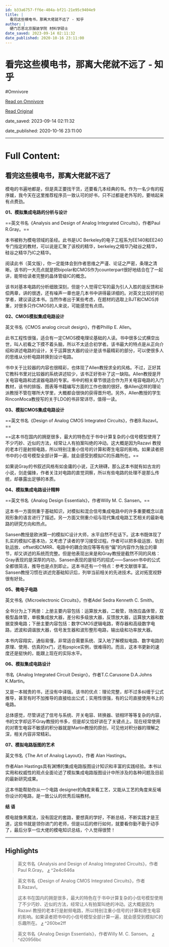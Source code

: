 ```yaml
---
id: b33a6757-ff6e-404a-bf21-21e95c9404e9
title: |
  看完这些模电书，那离大佬就不远了 - 知乎
author: |
  硬门芯思​北京服装学院 材料学硕士
date_saved: 2023-09-14 02:11:32
date_published: 2020-10-16 23:11:00
---
```


# 看完这些模电书，那离大佬就不远了 - 知乎
#Omnivore

[Read on Omnivore](https://omnivore.app/me/https-zhuanlan-zhihu-com-p-203498383-18a9250d736)

[Read Original](https://zhuanlan.zhihu.com/p/203498383)

date_saved: 2023-09-14 02:11:32

date_published: 2020-10-16 23:11:00

--- 

# Full Content: 

## 看完这些模电书，那离大佬就不远了

模电的书遍地都是，但是真正要找干货，还要看几本经典的书。作为一名少有的程序媛，我今天在这里推荐程序员一致认可的好书，只不过都是老外写的，要啃起来有点费劲。

**01、模拟集成电路的分析与设计**

==英文书名《Analysis and Design of Analog Integrated Circuits》，作者Paul R.Gray。==

本书被称为模电领域的圣经。此书是UC Berkeley的电子工程系为EE140和EE240专门指定的教材，可以说是汇聚了该校的精华，berkeley之精华乃硅谷之精华，硅谷之精华乃IC之精华。

阅读此书（英文版），你一定能体会到作者思维之严谨、论证之严密，条理之清晰。该书的一大亮点就是把bipolar和CMOS作为counterpart很好地结合在了一起讲，能带给读者完整的晶体管级IC的概念。

该书对基本电路的分析细致深刻，但是个人觉得它写的最为引人入胜的是反馈和补偿两章，讲的很透，还有噪声一章也是几本书中讲得最详细的。对英文比较好的初学者，建议读这本书。当然作者出于某些考虑，在题材的选取上BJT和CMOS并重，对很多只作CMOS的人来说，可能感觉有点烦。

**02、CMOS模拟集成电路设计**

英文书名《CMOS analog circuit design》，作者Phillip E. Allen。

此书工程性很强，适合有一定CMOS模电理论基础的人读。书中很多公式横空出世，叫人初看之下摸不着头脑，所以不太适合初学者。该书最大的特点是从正向介绍和讲述电路的设计，关于运算放大器的设计是该书最精彩的部分，可以使很多人的思维从分析电路转换到设计电路。

书中关于比较器的内容也很精彩，也体现了Allen教授求全的风格。不过，正好其它教科书里对比较器的系统讲述较少，该书正好弥补了这一缺陷。Allen教授是开关电容电路和滤波器电路的专家。书中的相关章节很适合作为开关电容电路的入门教材，该书的排版、图表等书籍编写方面的工作也做的很好。像Allen这样的理论派教授不管在哪所大学里，大概都会很快的获得晋升吧。另外，Allen教授的学生RinconMoca教授写的关于LDO的书非常详尽，值得一读。

**03、模拟CMOS集成电路设计**

==英文书名《Design of Analog CMOS Integrated Circuits》，作者B.RazavI。==

==这本书在国内的拥趸很多，最大的特色在于书中计算复杂的小信号模型使用了不少巧妙、近似的方法，经常让人有拍案叫绝的冲动。这大概是因为Razavi 教授的老本行是射频电路，所以特别注重小信号的计算和寄生电容的影响。如果读者把书中的小信号模型全部计算一遍，就会感受到模拟IC的乐趣所在。==

如果说Gray的书叙述风格有如金庸的小说，正大磅礴，那么这本书就有如古龙的小说，剑走偏锋，作者关注对电路的直觉洞察，所以有些电路的处理不是那么传统，却暴露出足够的本质。

**04、模拟集成电路设计精粹**

==英文书名《Analog Design Essentials》，作者Willy M. C. Sansen。==

这本书一方面侧重于基础知识，对模拟和混合信号集成电路中的许多重要概念以直观形象的语言进行了描述。另一方面又侧重介绍与现代集成电路工艺相关的最新电路的研究方向和热点。

Sansen教授是欧洲第一的模拟IC设计大师，水平自然不在话下。这本书既体现了扎实的模拟IC基本功，又考虑了读者的学习接受过程。作者可以把多级运放、轨到轨运放、offset和CMRR、电路中的耦合效应等等有些“偏”的内容作为独立的章节，却又讲述的系统而完整。但是他表现出来是和Gray教授是截然不同的风格：Gray表现的是深厚的内功，Sansen表现的是轻巧的招式——Sansen书中的公式全都很简洁，推导也是点到即止。这本书还有一个特点：参考文献很丰富。Sansen教授习惯在讲述完基础知识后，列举当前相关的先进技术。这对拓宽视野很有好处。

**05、微电子电路**

英文书名《Microelectronic Circuits》，作者Adel Sedra Kenneth C. Smith。

全书分为上下两册：上册主要内容包括：运算放大器，二极管，场效应晶体管，双极型晶体管，单极集成放大器，差分和多级放大器，反馈放大器，运算放大器和数据变换电路；下册主要内容包括：数字CMOS逻辑电路，寄存器和高级数字电路，滤波和调谐放大器，信号发生器和波形整形电路，输出级和功率放大器。

本书内容翔实，通俗易懂，非常适合需要系统、深入地了解模拟电路、数字电路的原理、使用、仿真的tx门，还有pspice实例，很难得的。而且，这本书更新的速度还是挺快的，能跟上现在的实际水平。

**06、模拟集成电路设计**

书名《Analog Integrated Circuit Design》，作者T.C.Carusone D.A.Johns K.Martin。

又是一本贼贵的书，还没有中译版。该书的优点：理论完整，却不过多纠缠于公式推导，甚至有时不加推导的直接给出公式；实用性很强，有的公司直接使用书上的电路。

总体感觉，尽管讲述了信号与系统、开关电容、转换器、锁相环等等复杂的内容，书的文字却远不Gray教授的书多，但是却又恰好讲在了关键点上。现在经常使用的对寄生电容不敏感的积分器就是Martin教授的原创，可见他对积分器的理解之深，相关内容非常精彩。

**07、模拟电路版图的艺术**

英文书名《The Art of Analog Layout》，作者 Alan Hastings。

作者Alan Hastings具有渊博的集成电路版图设计知识和丰富的实践经验。本书以实用和权威性的观点全面论述了模拟集成电路版图设计中所涉及的各种问题及目前的最新研究成果。

这本书能帮助你从一个电路 designer的角度来看工艺，又能从工艺的角度来反哺你设计的电路，是一致公认的优秀后端教材。

**结 语**

模电就像黑魔法，没有固定的套路，要想真的学好，不断总结，不断实践才是王道，这些书就是领你进门的老师，但是以后的修行如何，就要看你勤不勤于动手了，最后分享一位大佬的模电知识总结，个人觉得很赞！

---

## Highlights

> 英文书名《Analysis and Design of Analog Integrated Circuits》，作者Paul R.Gray。 [⤴️](https://omnivore.app/me/https-zhuanlan-zhihu-com-p-203498383-18a9250d736#2e4c646a-b57c-4ba3-b19a-7093e702af7d)  ^2e4c646a

> 英文书名《Design of Analog CMOS Integrated Circuits》，作者B.RazavI。
> 
> 这本书在国内的拥趸很多，最大的特色在于书中计算复杂的小信号模型使用了不少巧妙、近似的方法，经常让人有拍案叫绝的冲动。这大概是因为Razavi 教授的老本行是射频电路，所以特别注重小信号的计算和寄生电容的影响。如果读者把书中的小信号模型全部计算一遍，就会感受到模拟IC的乐趣所在。 [⤴️](https://omnivore.app/me/https-zhuanlan-zhihu-com-p-203498383-18a9250d736#260be2ff-b410-42fa-b946-0f16906898b9)  ^260be2ff

> 英文书名《Analog Design Essentials》，作者Willy M. C. Sansen。 [⤴️](https://omnivore.app/me/https-zhuanlan-zhihu-com-p-203498383-18a9250d736#d20956bc-ec54-4582-b3e2-66a252cb15ec)  ^d20956bc

